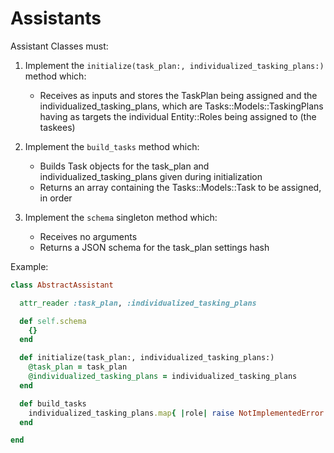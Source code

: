 # Assistants

Assistant Classes must:

  1. Implement the `initialize(task_plan:, individualized_tasking_plans:)` method which:
       - Receives as inputs and stores the TaskPlan being assigned
         and the individualized_tasking_plans, which are Tasks::Models::TaskingPlans
         having as targets the individual Entity::Roles being assigned to (the taskees)

  2. Implement the `build_tasks` method which:
       - Builds Task objects for the task_plan and individualized_tasking_plans
         given during initialization
       - Returns an array containing the Tasks::Models::Task to be assigned, in order

  3. Implement the `schema` singleton method which:
       - Receives no arguments
       - Returns a JSON schema for the task_plan settings hash

Example:

```rb
class AbstractAssistant

  attr_reader :task_plan, :individualized_tasking_plans

  def self.schema
    {}
  end

  def initialize(task_plan:, individualized_tasking_plans:)
    @task_plan = task_plan
    @individualized_tasking_plans = individualized_tasking_plans
  end

  def build_tasks
    individualized_tasking_plans.map{ |role| raise NotImplementedError }
  end

end
```
